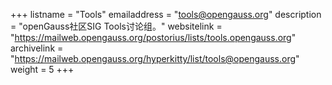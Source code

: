 +++
listname = "Tools"
emailaddress = "tools@opengauss.org"
description = "openGauss社区SIG Tools讨论组。"
websitelink = "https://mailweb.opengauss.org/postorius/lists/tools.opengauss.org"
archivelink = "https://mailweb.opengauss.org/hyperkitty/list/tools@opengauss.org"
weight =  5
+++